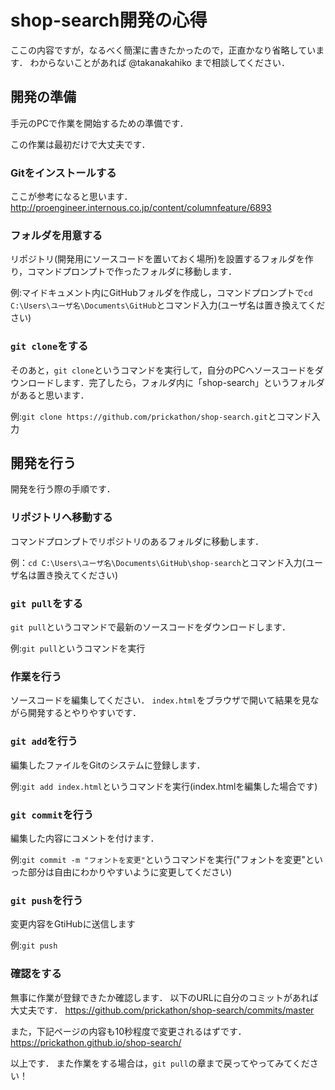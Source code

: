 # shop-search開発の心得

ここの内容ですが，なるべく簡潔に書きたかったので，正直かなり省略しています．
わからないことがあれば @takanakahiko まで相談してください．

## 開発の準備

手元のPCで作業を開始するための準備です．

この作業は最初だけで大丈夫です．

### Gitをインストールする

ここが参考になると思います．
http://proengineer.internous.co.jp/content/columnfeature/6893

### フォルダを用意する

リポジトリ(開発用にソースコードを置いておく場所)を設置するフォルダを作り，コマンドプロンプトで作ったフォルダに移動します．

例:マイドキュメント内にGitHubフォルダを作成し，コマンドプロンプトで`cd C:\Users\ユーザ名\Documents\GitHub`とコマンド入力(ユーザ名は置き換えてください)

### `git clone`をする

そのあと，`git clone`というコマンドを実行して，自分のPCへソースコードをダウンロードします．完了したら，フォルダ内に「shop-search」というフォルダがあると思います．

例:`git clone https://github.com/prickathon/shop-search.git`とコマンド入力

## 開発を行う

開発を行う際の手順です．

### リポジトリへ移動する

コマンドプロンプトでリポジトリのあるフォルダに移動します．

例：`cd C:\Users\ユーザ名\Documents\GitHub\shop-search`とコマンド入力(ユーザ名は置き換えてください)

### `git pull`をする

`git pull`というコマンドで最新のソースコードをダウンロードします．

例:`git pull`というコマンドを実行

### 作業を行う

ソースコードを編集してください．
`index.html`をブラウザで開いて結果を見ながら開発するとやりやすいです．

### `git add`を行う

編集したファイルをGitのシステムに登録します．

例:`git add index.html`というコマンドを実行(index.htmlを編集した場合です)

### `git commit`を行う

編集した内容にコメントを付けます．

例:`git commit -m "フォントを変更"`というコマンドを実行("フォントを変更"といった部分は自由にわかりやすいように変更してください)

### `git push`を行う

変更内容をGtiHubに送信します

例:`git push`

### 確認をする

無事に作業が登録できたか確認します．
以下のURLに自分のコミットがあれば大丈夫です．
https://github.com/prickathon/shop-search/commits/master

また，下記ページの内容も10秒程度で変更されるはずです．
https://prickathon.github.io/shop-search/

以上です．
また作業をする場合は，`git pull`の章まで戻ってやってみてください！